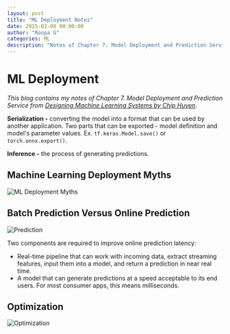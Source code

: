 ```yaml
---
layout: post
title: "ML Deployment Notes"
date: 2025-02-08 00:00:00
author: "Roopa G"
categories: ML
description: "Notes of Chapter 7. Model Deployment and Prediction Service from Designing Machine Learning Systems by Chip Huyen"
---
```


# ML Deployment

*This blog contains my notes of Chapter 7. Model Deployment and Prediction Service from [Designing Machine Learning Systems by Chip Huyen](https://learning.oreilly.com/library/view/designing-machine-learning/9781098107956/).*

**Serialization -** converting the model into a format that can be used by another application. Two parts that can be exported - model definition and model's parameter values. Ex. `tf.keras.Model.save()` or `torch.onnx.export()`.

**Inference -** the process of generating predictions.

## Machine Learning Deployment Myths

![ML Deployment Myths](https://raw.githubusercontent.com/groopav/random3900.github.io/refs/heads/main/images/MLDeploymentMyths.png)

## Batch Prediction Versus Online Prediction

![Prediction](https://raw.githubusercontent.com/groopav/random3900.github.io/refs/heads/main/images/Prediction.png)

Two components are required to improve online prediction latency:

- Real-time pipeline that can work with incoming data, extract streaming features, input them into a model, and return a prediction in near real time. 
- A model that can generate predictions at a speed acceptable to its end users. For most consumer apps, this means milliseconds.

## Optimization

![Optimization](https://raw.githubusercontent.com/groopav/random3900.github.io/refs/heads/main/images/Optimization.png)